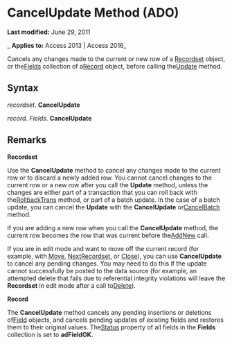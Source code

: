 
# CancelUpdate Method (ADO)

 **Last modified:** June 29, 2011

 _ **Applies to:** Access 2013 | Access 2016_



Cancels any changes made to the current or new row of a [Recordset](0f963bf8-f066-dc8a-b754-f427de712df1.md) object, or the[Fields](029aa738-8726-54a6-1813-b152813948bc.md) collection of a[Record](817aaf13-78d4-1134-aa94-997e92077c22.md) object, before calling the[Update](fc88cab6-c379-bb4f-530c-da08107924e0.md) method.

## Syntax

 _recordset_. **CancelUpdate**

 _record_. _Fields_. **CancelUpdate**


## Remarks

 **Recordset**

Use the  **CancelUpdate** method to cancel any changes made to the current row or to discard a newly added row. You cannot cancel changes to the current row or a new row after you call the **Update** method, unless the changes are either part of a transaction that you can roll back with the[RollbackTrans](9a0415f0-9424-8d1c-4779-92e932292d46.md) method, or part of a batch update. In the case of a batch update, you can cancel the **Update** with the **CancelUpdate** or[CancelBatch](be7bf073-ed0b-e24c-7ec0-b7379236782a.md) method.

If you are adding a new row when you call the  **CancelUpdate** method, the current row becomes the row that was current before the[AddNew](bae09be0-5707-4f38-9c74-0acd0f29dbac.md) call.

If you are in edit mode and want to move off the current record (for example, with [Move](1f858654-5fa3-273d-7cdc-574c5f09a420.md), [NextRecordset](d2776dd5-d521-c57f-dbe5-e02ee238104d.md), or [Close](26a7cced-ebeb-70be-f5de-96a35711bc37.md)), you can use  **CancelUpdate** to cancel any pending changes. You may need to do this if the update cannot successfully be posted to the data source (for example, an attempted delete that fails due to referential integrity violations will leave the **Recordset** in edit mode after a call to[Delete](62c39b4d-223e-7b48-6780-6cd272e3114e.md)).

 **Record**

The  **CancelUpdate** method cancels any pending insertions or deletions of[Field](1dbd535e-48ad-a5c8-a1b2-6776c1e3e19d.md) objects, and cancels pending updates of existing fields and restores them to their original values. The[Status](bf3ccb36-c985-5fae-4f76-c48a0e20e6f7.md) property of all fields in the **Fields** collection is set to **adFieldOK**.

